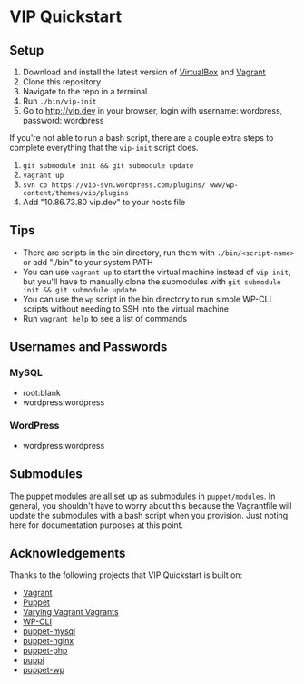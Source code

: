 # VIP Quickstart

## Setup

1. Download and install the latest version of [VirtualBox](https://www.virtualbox.org/wiki/Downloads) and [Vagrant](http://downloads.vagrantup.com/)
2. Clone this repository
3. Navigate to the repo in a terminal
4. Run `./bin/vip-init`
5. Go to http://vip.dev in your browser, login with username: wordpress, password: wordpress

If you're not able to run a bash script, there are a couple extra steps to complete everything that the `vip-init` script does.

1. `git submodule init && git submodule update`
2. `vagrant up`
3. `svn co https://vip-svn.wordpress.com/plugins/ www/wp-content/themes/vip/plugins`
4. Add "10.86.73.80 vip.dev" to your hosts file

## Tips

* There are scripts in the bin directory, run them with `./bin/<script-name>` or add "./bin" to your system PATH
* You can use `vagrant up` to start the virtual machine instead of `vip-init`, but you'll have to manually clone the submodules with `git submodule init && git submodule update`
* You can use the `wp` script in the bin directory to run simple WP-CLI scripts without needing to SSH into the virtual machine
* Run `vagrant help` to see a list of commands

## Usernames and Passwords

### MySQL
* root:blank
* wordpress:wordpress

### WordPress
* wordpress:wordpress

## Submodules

The puppet modules are all set up as submodules in `puppet/modules`. In general, you shouldn't have to worry about this because the Vagrantfile will update the submodules with a bash script when you provision. Just noting here for documentation purposes at this point.

## Acknowledgements

Thanks to the following projects that VIP Quickstart is built on:

* [Vagrant](http://vagrantup.com/)
* [Puppet](http://puppetlabs.com/)
* [Varying Vagrant Vagrants](https://github.com/10up/varying-vagrant-vagrants)
* [WP-CLI](http://wp-cli.org)
* [puppet-mysql](https://github.com/example42/puppet-mysql)
* [puppet-nginx](https://github.com/example42/puppet-nginx)
* [puppet-php](https://github.com/jippi/puppet-php)
* [puppi](https://github.com/example42/puppi)
* [puppet-wp](https://github.com/rmccue/puppet-wp)
